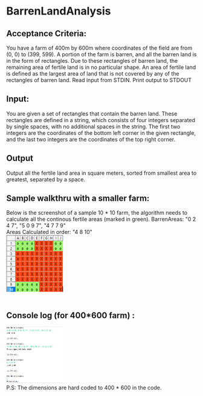 # BarrenLandAnalysis

<h2>Acceptance Criteria:</h2>

You have a farm of 400m by 600m where coordinates of the field are from (0, 0) to (399, 599). A portion of the farm is barren, and all the barren land is in the form of rectangles. Due to these rectangles of barren land, the remaining area of fertile land is in no particular shape. An area of fertile land is defined as the largest area of land that is not covered by any of the rectangles of barren land. 
Read input from STDIN. Print output to STDOUT 

<h2>Input: </h2>
You are given a set of rectangles that contain the barren land. These rectangles are defined in a string, which consists of four integers separated by single spaces, with no additional spaces in the string. The first two integers are the coordinates of the bottom left corner in the given rectangle, and the last two integers are the coordinates of the top right corner. 

<h2> Output </h2>
Output all the fertile land area in square meters, sorted from smallest area to greatest, separated by a space. 

<h2> Sample walkthru with a smaller farm: </h2>
Below is the screenshot of a sample 10 * 10 farm, the algorithm needs to calculate all the continous fertile areas (marked in green).
BarrenAreas: "0 2 4 7", "5 0 9 7", "4 7 7 9"
</br>
Areas Calculated in order: "4 8 10"
</br>
<div>
  <a href="#"><img src="/images/sample_farm.PNG" height="150" width="150" ></a>
</div>
</br>

<h2> Console log (for 400*600 farm) : </h2>
<div>
  <a href="#"><img src="/images/console_screenprint.PNG" height="150" width="150" ></a>
</div>
P.S: The dimensions are hard coded to 400 * 600 in the code.
